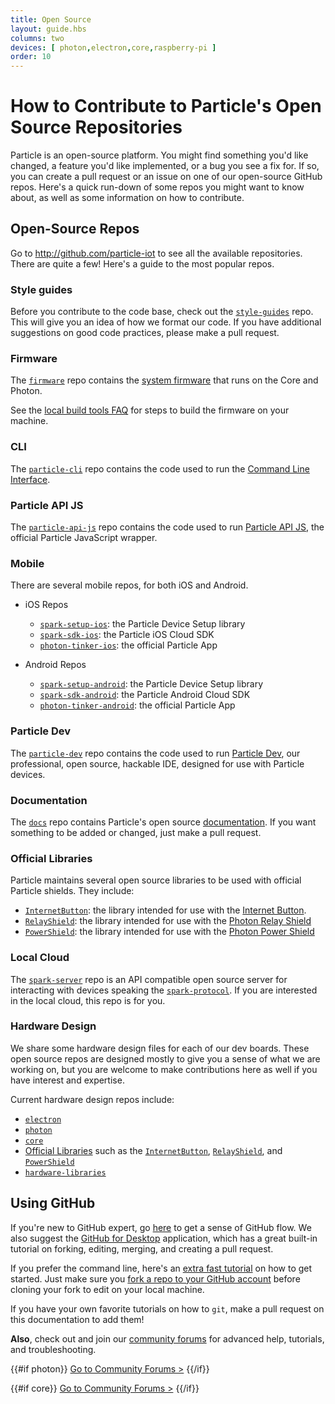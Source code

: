 ```yaml
---
title: Open Source
layout: guide.hbs
columns: two
devices: [ photon,electron,core,raspberry-pi ]
order: 10
---
```


# How to Contribute to Particle's Open Source Repositories

Particle is an open-source platform. You might find something you'd like changed, a feature you'd like implemented, or a bug you see a fix for. If so, you can create a pull request or an issue on one of our open-source GitHub repos. Here's a quick run-down of some repos you might want to know about, as well as some information on how to contribute.

## Open-Source Repos

Go to http://github.com/particle-iot to see all the available repositories. There are quite a few! Here's a guide to the most popular repos.


### Style guides

Before you contribute to the code base, check out the [`style-guides`](https://github.com/particle-iot/style-guides) repo. This will give you an idea of how we format our code. If you have additional suggestions on good code practices, please make a pull request.


### Firmware

The [`firmware`](https://github.com/particle-iot/firmware) repo contains the [system firmware](/reference/firmware) that runs on the Core and Photon.

See the [local build tools FAQ](/faq/particle-tools/local-build) for steps to build the firmware on your machine.


### CLI

The [`particle-cli`](https://github.com/particle-iot/particle-cli) repo contains the code used to run the [Command Line Interface](/guide/tools-and-features/cli).


### Particle API JS

The [`particle-api-js`](https://github.com/particle-iot/particle-api-js) repo contains the code used to run [Particle API JS](/reference/javascript), the official Particle JavaScript wrapper.


### Mobile

There are several mobile repos, for both iOS and Android.

- iOS Repos
   - [`spark-setup-ios`](https://github.com/particle-iot/spark-setup-ios): the Particle Device Setup library
   - [`spark-sdk-ios`](https://github.com/particle-iot/spark-sdk-ios): the Particle iOS Cloud SDK
   - [`photon-tinker-ios`](https://github.com/particle-iot/photon-tinker-ios): the official Particle App

- Android Repos
   - [`spark-setup-android`](https://github.com/particle-iot/spark-setup-android): the Particle Device Setup library
   - [`spark-sdk-android`](https://github.com/particle-iot/spark-sdk-android): the Particle Android Cloud SDK
   - [`photon-tinker-android`](https://github.com/particle-iot/photon-tinker-android): the official Particle App


### Particle Dev

The [`particle-dev`](https://github.com/particle-iot/particle-dev) repo contains the code used to run [Particle Dev](/guide/tools-and-features/dev), our professional, open source, hackable IDE, designed for use with Particle devices.


### Documentation

The [`docs`](https://github.com/particle-iot/docs) repo contains Particle's open source [documentation](/guide/getting-started/intro). If you want something to be added or changed, just make a pull request.


### Official Libraries

Particle maintains several open source libraries to be used with official Particle shields. They include:

- [`InternetButton`](https://github.com/particle-iot/InternetButton): the library intended for use with the [Internet Button](/datasheets/particle-shields/#internet-button).
- [`RelayShield`](https://github.com/particle-iot/RelayShield): the library intended for use with the [Photon Relay Shield](/datasheets/particle-shields/#relay-shield)
- [`PowerShield`](https://github.com/particle-iot/PowerShield): the library intended for use with the [Photon Power Shield](/datasheets/particle-shields/#power-shield)


### Local Cloud

The [`spark-server`](https://github.com/particle-iot/spark-server) repo is an API compatible open source server for interacting with devices speaking the [`spark-protocol`](https://github.com/particle-iot/spark-protocol). If you are interested in the local cloud, this repo is for you.


### Hardware Design

We share some hardware design files for each of our dev boards. These open source repos are designed mostly to give you a sense of what we are working on, but you are welcome to make contributions here as well if you have interest and expertise.

Current hardware design repos include:
- [`electron`](https://github.com/particle-iot/electron)
- [`photon`](https://github.com/particle-iot/photon)
- [`core`](https://github.com/particle-iot/core)
- [Official Libraries](#official-libraries) such as the [`InternetButton`](https://github.com/particle-iot/InternetButton), [`RelayShield`](https://github.com/particle-iot/RelayShield), and [`PowerShield`](https://github.com/particle-iot/PowerShield)
- [`hardware-libraries`](https://github.com/particle-iot/hardware-libraries)


## Using GitHub

If you're new to GitHub expert, go [here](https://guides.github.com/introduction/flow/index.html) to get a sense of GitHub flow. We also suggest the [GitHub for Desktop](https://desktop.github.com/) application, which has a great built-in tutorial on forking, editing, merging, and creating a pull request.

If you prefer the command line, here's an [extra fast tutorial](http://rogerdudler.github.io/git-guide/) on how to get started. Just make sure you [fork a repo to your GitHub account](https://help.github.com/articles/fork-a-repo/) before cloning your fork to edit on your local machine.

If you have your own favorite tutorials on how to `git`, make a pull request on this documentation to add them!

**Also**, check out and join our [community forums](http://community.particle.io/) for advanced help, tutorials, and troubleshooting.

{{#if photon}}
[Go to Community Forums >](http://community.particle.io/c/troubleshooting)
{{/if}}

{{#if core}}
[Go to Community Forums >](http://community.particle.io/c/troubleshooting)
{{/if}}
